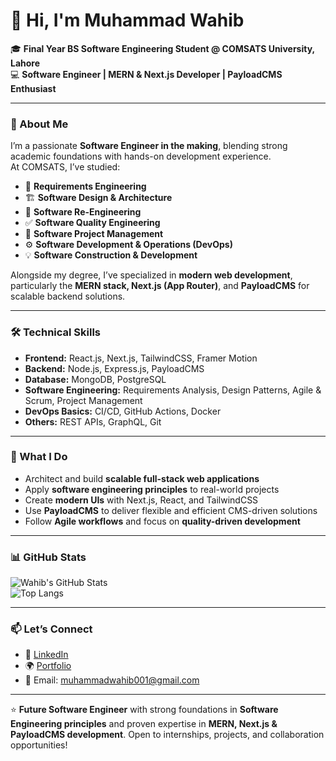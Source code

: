 # 👋 Hi, I'm Muhammad Wahib  

🎓 **Final Year BS Software Engineering Student @ COMSATS University, Lahore**  
💻 **Software Engineer | MERN & Next.js Developer | PayloadCMS Enthusiast**  

---

### 🌟 About Me  
I’m a passionate **Software Engineer in the making**, blending strong academic foundations with hands-on development experience.  
At COMSATS, I’ve studied:  
- 📌 **Requirements Engineering**  
- 🏗 **Software Design & Architecture**  
- 🔄 **Software Re-Engineering**  
- ✅ **Software Quality Engineering**  
- 📂 **Software Project Management**  
- ⚙️ **Software Development & Operations (DevOps)**  
- 💡 **Software Construction & Development**  

Alongside my degree, I’ve specialized in **modern web development**, particularly the **MERN stack, Next.js (App Router)**, and **PayloadCMS** for scalable backend solutions.  

---

### 🛠️ Technical Skills  
- **Frontend:** React.js, Next.js, TailwindCSS, Framer Motion  
- **Backend:** Node.js, Express.js, PayloadCMS  
- **Database:** MongoDB, PostgreSQL  
- **Software Engineering:** Requirements Analysis, Design Patterns, Agile & Scrum, Project Management  
- **DevOps Basics:** CI/CD, GitHub Actions, Docker  
- **Others:** REST APIs, GraphQL, Git  

---

### 🚀 What I Do  
- Architect and build **scalable full-stack web applications**  
- Apply **software engineering principles** to real-world projects  
- Create **modern UIs** with Next.js, React, and TailwindCSS  
- Use **PayloadCMS** to deliver flexible and efficient CMS-driven solutions  
- Follow **Agile workflows** and focus on **quality-driven development**  

---

### 📊 GitHub Stats  
![Wahib's GitHub Stats](https://github-readme-stats.vercel.app/api?username=Mwahib001&show_icons=true&theme=tokyonight)  
![Top Langs](https://github-readme-stats.vercel.app/api/top-langs/?username=Mwahib001&layout=compact&theme=tokyonight)  

---

### 📫 Let’s Connect  
- 💼 [LinkedIn](https://www.linkedin.com/in/muhammad-wahib-85a836227/)  
- 🌍 [Portfolio](https://wahib.tech)  
- 📧 Email: muhammadwahib001@gmail.com  

---

⭐ **Future Software Engineer** with strong foundations in **Software Engineering principles** and proven expertise in **MERN, Next.js & PayloadCMS development**. Open to internships, projects, and collaboration opportunities!
